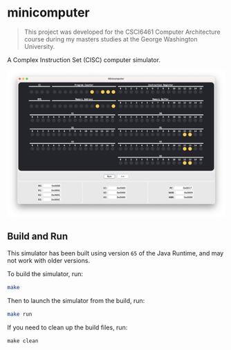 # minicomputer

> This project was developed for the CSCI6461 Computer Architecture course during my masters studies at the George Washington University.

A Complex Instruction Set (CISC) computer simulator.

![Minicomputer front panel image](/doc/front-panel.png)

## Build and Run

This simulator has been built using version `65` of the Java Runtime, and may not work with older versions.

To build the simulator, run:

```bash
make
```

Then to launch the simulator from the build, run:

```bash
make run
```

If you need to clean up the build files, run:

```
make clean
```